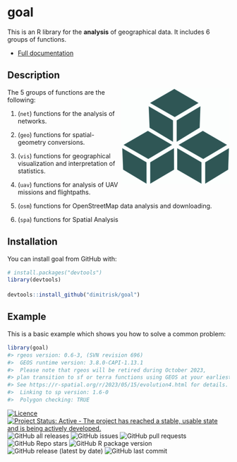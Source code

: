 
<!-- README.md is generated from README.Rmd. Please edit that file -->

# goal

This is an R library for the **analysis** of geographical data. It
includes 6 groups of functions.

- [Full documentation](https://dimitrisk.github.io/goal/index.html)

## Description

<img src="man/figures/logo.png" align="right" />

The 5 groups of functions are the following:

1)  (`net`) functions for the analysis of networks.

2)  (`geo`) functions for spatial-geometry conversions.

3)  (`vis`) functions for geographical visualization and interpretation
    of statistics.

4)  (`uav`) functions for analysis of UAV missions and flightpaths.

5)  (`osm`) functions for OpenStreetMap data analysis and downloading.

6)  (`spa`) functions for Spatial Analysis

## Installation

You can install goal from GitHub with:

``` r
# install.packages("devtools")
library(devtools)

devtools::install_github("dimitrisk/goal")
```

## Example

This is a basic example which shows you how to solve a common problem:

``` r
library(goal)
#> rgeos version: 0.6-3, (SVN revision 696)
#>  GEOS runtime version: 3.8.0-CAPI-1.13.1 
#>  Please note that rgeos will be retired during October 2023,
#> plan transition to sf or terra functions using GEOS at your earliest convenience.
#> See https://r-spatial.org/r/2023/05/15/evolution4.html for details.
#>  Linking to sp version: 1.6-0 
#>  Polygon checking: TRUE
```

<!-- badges: start -->

[![Licence](https://img.shields.io/badge/licence-GPL--3-blue.svg)](https://www.gnu.org/licenses/gpl-3.0.en.html)
[![Project Status: Active - The project has reached a stable, usable
state and is being actively
developed.](https://www.repostatus.org/badges/latest/active.svg)](https://www.repostatus.org/#active)
![GitHub all
releases](https://img.shields.io/github/downloads/dimitrisk/goal/total)
![GitHub issues](https://img.shields.io/github/issues/dimitrisk/goal)
![GitHub pull
requests](https://img.shields.io/github/issues-pr/dimitrisk/goal)
![GitHub Repo
stars](https://img.shields.io/github/stars/dimitrisk/goal?style=social)
![GitHub R package
version](https://img.shields.io/github/r-package/v/dimitrisk/goal)
![GitHub release (latest by
date)](https://img.shields.io/github/v/release/dimitrisk/goal) ![GitHub
last commit](https://img.shields.io/github/last-commit/dimitrisk/goal)
<!-- badges: end -->
